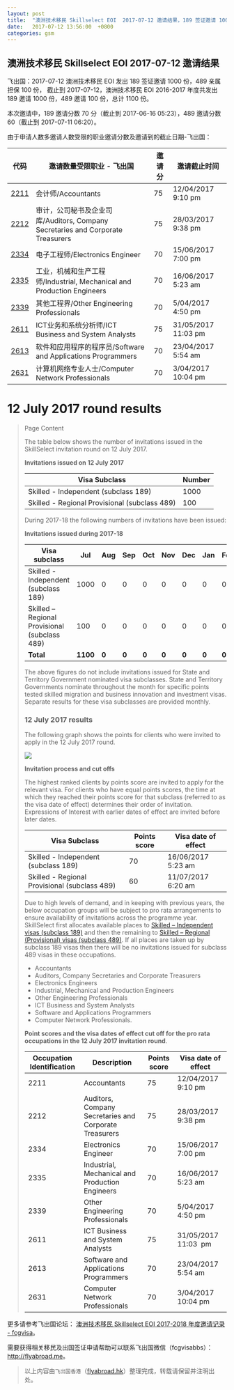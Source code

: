```yaml
---
layout: post
title:  "澳洲技术移民 Skillselect EOI  2017-07-12 邀请结果，189 签证邀请 1000 份，489 亲属担保 100 份"
date:   2017-07-12 13:56:00  +0800
categories: gsm
---
```


## 澳洲技术移民 Skillselect EOI  2017-07-12 邀请结果

飞出国：2017-07-12 澳洲技术移民 EOI 发出 189 签证邀请 1000 份，489 亲属担保 100 份，
截止到 2017-07-12，澳洲技术移民 EOI 2016-2017 年度共发出 189 邀请 1000 份，489 邀请 100 份，总计 1100 份。

本次邀请中，189 邀请分数 70 分（截止到 2017-06-16 05:23），489 邀请分数 60（截止到 2017-07-11 06:20）。

由于申请人数多邀请人数受限的职业邀请分数及邀请到的截止日期-飞出国：

代码 | 邀请数量受限职业 - 飞出国 | 邀请分 | 邀请截止时间
---- | ----------------------- | ----- | -----------
[2211] | 会计师/Accountants | 75 | 12/04/2017 9:10 pm
[2212] | 审计，公司秘书及企业司库/Auditors, Company Secretaries and Corporate Treasurers | 75 | 28/03/2017 9:38 pm
[2334] | 电子工程师/Electronics Engineer | 70 | 15/06/2017 7:00 pm
[2335] | 工业，机械和生产工程师/Industrial, Mechanical and Production Engineers | 70 | 16/06/2017 5:23 am
[2339] | 其他工程界/Other Engineering Professionals | 70 | 5/04/2017 4:50 pm
[2611] | ICT业务和系统分析师/ICT Business and System Analysts | 75 | 31/05/2017  11:03 pm
[2613] | 软件和应用程序的程序员/Software and Applications Programmers | 70 | 23/04/2017 5:54 am
[2631] | 计算机网络专业人士/Computer Network Professionals | 70 | 3/04/2017 10:04 pm

# 12 July 2017 round results
> <!--Page content-->
> Page Content
> 
> ​​​​​​​​​​The table below shows the number of invitations issued in the SkillSelect invitation round on&nbsp;12 July 2017.
> 
> **Invitations issued on&nbsp;12 July 2017**
> 
> | Visa Subclass | Number |
> | --- | --- |
> | Skilled - Independent (subclass 189) | 1000 |
> | Skilled - Regional Provisional (subclass 489) | 100 |
> 
> During 2017-18 the following numbers of invitations have been issued:
> 
> **Invitations issued during 2017-18**
> 
> | Visa subclass | Jul | Aug | Sep | Oct | Nov | Dec | Jan | Feb | Mar | Apr | May | June | Total |
> | --- | --- | --- | --- | --- | --- | --- | --- | --- | --- | --- | --- | --- | --- |
> | Skilled - Independent (subclass 189) | 1000 | 0 | 0 | 0 | 0 | 0 | 0 | 0 | 0 | 0 | 0 | 0   | 1000 |
> | Skilled – Regional Provisional (subclass 489) | 100 | 0 | 0 | 0 | 0 | 0 | 0 | 0 | 0 | 0 | 0 | 0 | 100   |
> | **Total** | **1100** | **0** | **0** | **0** | **0** | **0** | **0** | **0** | **0** | **0** | **0** | **0** | **1100** |
> 
> The above figures do not include invitations issued for State and Territory Government nominated visa subclasses. State and Territory Governments nominate throughout the month for specific points tested skilled migration and business innovation and investment visas. Separate results for these visa subclasses are provided monthly.
> 
> ### 12 July 2017 results
> 
> The following graph shows the points for clients who were invited to apply in the&nbsp;12 July 2017 round.  
>   
>  ![](https://www.border.gov.au/WorkinginAustralia/PublishingImages/12july2017.jpg)
> 
> **Invitation process and cut offs**
> 
> The highest ranked clients by points score are invited to apply for the relevant visa. For clients who have equal points scores, the time at which they reached their points score for that subclass (referred to as the visa date of effect) determines their order of invitation. Expressions of Interest with earlier dates of effect are invited before later dates.
> 
> | Visa Subclass | Points score | Visa date of effect |
> | --- | --- | --- |
> | Skilled - Independent (subclass 189) | 70 | 16/06/2017 5:23 am |
> | Skilled - Regional Provisional (subclass 489) | 60 | 11/07/2017 6:20 am |
> 
> Due to high levels of demand, and in keeping with previous years, the below occupation groups will be subject to pro rata arrangements to ensure availability of invitations across the programme year. SkillSelect first allocates available places to  [Skilled – Independent visas (subclass 189)](/Trav/Visa-1/189-) and then the remaining to  [Skilled – Regional (Provisional) visas (subclass 489)](/Trav/Visa-1/489-). If all places are taken up by subclass 189 visas then there will be no invitations issued for subclass 489 visas in these occupations.
> 
> - Accountants
> - Auditors, Company Secretaries and Corporate Treasurers
> - Electronics Engineers
> - Industrial, Mechanical and Production Engineers
> - Other Engineering Professionals
> - ICT Business and System Analysts
> - Software and Applications Programmers
> - Computer Network Professionals.
> 
> **Point scores and the visa dates of effect cut off for the pro rata occupations in the 12 July 2017 invitation round**.
> 
> | Occupation Identification | Description | Points score | Visa date of effect |
> | --- | --- | --- | --- |
> | 2211 | Accountants | 75 | 12/04/2017&nbsp; 9:10 pm |
> | 2212 | Auditors, Company Secretaries and Corporate Treasurers | 75 | 28/03/2017&nbsp; 9:38 pm |
> | 2334 | Electronics Engineer | 70 | 15/06/2017&nbsp; 7:00 pm |
> | 2335 | Industrial, Mechanical and Production Engineers | 70 | 16/06/2017&nbsp; 5:23 am |
> | 2339 | Other Engineering Professionals | 70 | 5/04/2017&nbsp; 4:50 pm |
> | 2611 | ICT Business and ​System Analysts | 75 | 31/05/2017 11:03 &nbsp;pm |
> | 2613 | Software and Applications Programmers | 70 | 23/04/2017&nbsp; 5:54 am |
> | 2631 | Computer Network Professionals | 70 | 3/04/2017&nbsp; 10:04 pm |
> 

更多请参考飞出国论坛： [澳洲技术移民 Skillselect EOI 2017-2018 年度邀请记录 - fcgvisa](http://bbs.fcgvisa.com/t/skillselect-eoi-2017-2018/24327)。

需要获得相关移民及出国签证申请帮助可以联系飞出国微信（fcgvisabbs）： <a href="http://flyabroad.me/contact" target="_blank">http://flyabroad.me</a>。

> 以上内容由`飞出国香港`（<a href="http://flyabroad.hk/" target="_blank">flyabroad.hk</a>）整理完成，转载请保留并注明出处。


[2211]: http://bbs.fcgvisa.com/t/flyabroad/7058
[2212]: http://bbs.fcgvisa.com/t/flyabroad/7059
[2334]: http://bbs.fcgvisa.com/t/flyabroad/7089
[2335]: http://bbs.fcgvisa.com/t/flyabroad/7090
[2339]: http://bbs.fcgvisa.com/t/flyabroad/7092
[2611]: http://bbs.fcgvisa.com/t/flyabroad/7133
[2613]: http://bbs.fcgvisa.com/t/flyabroad/7134
[2631]: http://bbs.fcgvisa.com/t/flyabroad/7136

